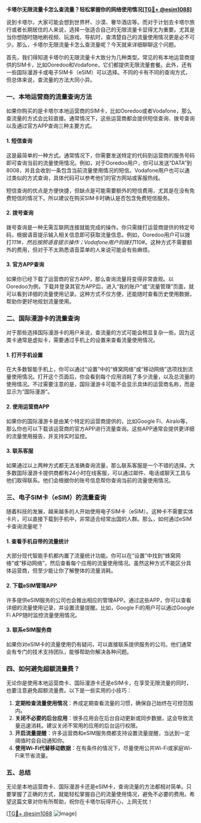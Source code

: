 **卡塔尔无限流量卡怎么查流量？轻松掌握你的网络使用情况[[TG💪+ @esim1088](https://t.me/s/esim1088)]**

说到卡塔尔，大家可能会想到世界杯、沙漠、奢华酒店等。而对于计划去卡塔尔旅行或者长期居住的人来说，选择一张适合自己的无限流量卡显得尤为重要。尤其是当你想随时随地刷视频、玩游戏、导航时，查清楚自己的流量使用情况更是必不可少。那么，卡塔尔无限流量卡怎么查流量呢？今天就来详细聊聊这个问题。

首先，我们得知道卡塔尔的无限流量卡大致分为几种类型。常见的有本地运营商提供的SIM卡，比如Ooredoo和Vodafone，它们都提供无限流量套餐。此外，还有一些国际漫游卡或电子SIM卡（eSIM）可以选择。不同的卡有不同的查询方式，但总体来说，查流量的方法大同小异。

### **一、本地运营商的流量查询方法**

如果你购买的是卡塔尔本地运营商的SIM卡，比如Ooredoo或者Vodafone，那么查流量的方式会比较直接。通常情况下，这些运营商都会提供短信查询、拨号查询以及通过官方APP查询三种主要方式。

#### **1. 短信查询**
这是最简单的一种方式。通常情况下，你需要发送特定的代码到运营商的服务号码即可查询当前的流量使用情况。例如，对于Ooredoo用户，你可以发送“DATA”到8008，并且会收到一条包含当前流量使用情况的短信。Vodafone用户也可以通过类似的方式查询，具体代码可以参考他们的官方网站或客服热线。

短信查询的优点是方便快捷，但缺点是可能需要额外的短信费用，尤其是在没有免费短信的情况下。所以建议在购买SIM卡时确认是否包含免费短信服务。

#### **2. 拨号查询**
拨号查询是一种无需互联网连接就能完成的操作。你只需拨打运营商提供的特定号码，根据语音提示输入相关信息即可获取流量信息。例如，Ooredoo用户可以拨打*111#，然后按照语音提示操作；Vodafone用户则拨打*110#。这种方式不需要额外的费用，但对于不太熟悉语音菜单的人来说可能会有些麻烦。

#### **3. 官方APP查询**
如果你已经下载了运营商的官方APP，那么查询流量将变得非常直观。以Ooredoo为例，下载并登录其官方APP后，进入“我的账户”或“流量管理”页面，就可以看到详细的流量使用记录。这种方式不仅方便，还能随时查看历史使用数据，帮助你更好地规划流量使用。

### **二、国际漫游卡的流量查询**

对于那些选择国际漫游卡的用户来说，查流量的方式可能会稍显复杂一些。因为这类卡通常是虚拟卡，需要通过手机上的设置来查看流量使用情况。

#### **1. 打开手机设置**
在大多数智能手机上，你可以通过“设置”中的“蜂窝网络”或“移动网络”选项找到流量使用情况。打开这个页面后，你会看到每个应用消耗了多少流量，以及总流量的使用情况。不过需要注意的是，国际漫游卡可能不会显示具体的运营商名称，而是显示为“国际漫游”。

#### **2. 使用运营商APP**
如果你的国际漫游卡是由某个特定的运营商提供的，比如Google Fi、Airalo等，那么你也可以下载该运营商的官方APP进行流量查询。这些APP通常会提供更详细的流量使用报告，并支持实时监控。

#### **3. 联系客服**
如果通过以上两种方式都无法准确查询流量，那么联系客服是一个不错的选择。大多数国际漫游卡提供商都有24小时在线客服，可以通过邮件、电话或聊天工具与他们取得联系。他们会根据你的账号信息帮你查询当前的流量使用情况。

### **三、电子SIM卡（eSIM）的流量查询**

随着科技的发展，越来越多的人开始使用电子SIM卡（eSIM）。这种卡不需要实体卡片，可以直接下载到手机中，非常适合经常出国的人群。那么，如何通过eSIM卡查询流量呢？

#### **1. 查看手机自带的流量统计**
大部分现代智能手机都内置了流量统计功能。你可以在“设置”中找到“蜂窝网络”或“移动网络”，然后查看每个应用的流量使用情况。虽然这种方式不能区分具体运营商，但至少能让你了解整体的流量消耗。

#### **2. 下载eSIM管理APP**
许多提供eSIM服务的公司也会推出相应的管理APP。通过这些APP，你可以查看详细的流量使用记录，并设置流量提醒。比如，Google Fi的用户可以通过Google Fi APP随时监控流量使用情况。

#### **3. 联系eSIM服务商**
如果你对eSIM卡的流量使用仍有疑问，可以直接联系提供服务的公司。他们通常会有专门的技术支持团队，能够帮助你解决各种问题。

### **四、如何避免超额流量费？**

无论你是使用本地运营商卡、国际漫游卡还是eSIM卡，在享受无限流量的同时，也要注意避免超额流量费。以下是一些实用的小技巧：

1. **定期检查流量使用情况**：养成定期查看流量的习惯，确保自己始终在可控范围内。
2. **关闭不必要的后台应用**：很多应用会在后台自动更新或同步数据，这会导致流量迅速消耗。建议关闭不常用的应用的后台运行权限。
3. **开启流量提醒**：许多运营商和eSIM服务商都支持设置流量提醒，当达到一定阈值时会自动通知你。
4. **使用Wi-Fi代替移动数据**：在有条件的情况下，尽量使用公共Wi-Fi或家庭Wi-Fi来节省流量。

### **五、总结**

无论是本地运营商卡、国际漫游卡还是eSIM卡，查询流量的方法都相对简单。只要掌握了正确的方式，就能轻松掌握自己的流量使用情况，避免不必要的费用。希望这篇文章对你有所帮助，祝你在卡塔尔玩得开心，上网无忧！

[[TG💪+ @esim1088](https://t.me/s/esim1088) ![Image](https://i.postimg.cc/4NQfJmqS/Snipaste-2025-05-13-00-14-12.png)]